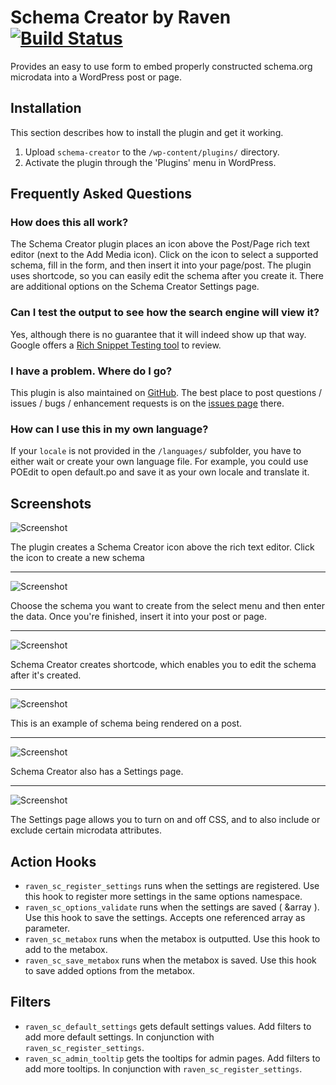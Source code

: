 Schema Creator by Raven [![Build Status](https://travis-ci.org/raventools/schema-creator.svg?branch=master)](https://travis-ci.org/raventools/schema-creator)
========================

Provides an easy to use form to embed properly constructed schema.org microdata into a WordPress post or page.

Installation
--------------
This section describes how to install the plugin and get it working.

1. Upload `schema-creator` to the `/wp-content/plugins/` directory.
2. Activate the plugin through the 'Plugins' menu in WordPress.

Frequently Asked Questions
--------------------------
### How does this all work?
The Schema Creator plugin places an icon above the Post/Page rich text editor (next to the Add Media icon). Click on the icon to select a supported schema, fill in the form, and then insert it into your page/post. The plugin uses shortcode, so you can easily edit the schema after you create it. There are additional options on the Schema Creator Settings page.

### Can I test the output to see how the search engine will view it?
Yes, although there is no guarantee that it will indeed show up that way. Google offers a [Rich Snippet Testing tool](http://www.google.com/webmasters/tools/richsnippets "Google Rich Snippet Test") to review.

### I have a problem. Where do I go?
This plugin is also maintained on [GitHub](https://github.com/raventools/schema-creator/ "Schema Creator on GitHub"). The best place to post questions / issues / bugs / enhancement requests is on the [issues page](https://github.com/raventools/schema-creator/issues "Issues page for Schema Creator on GitHub") there.

### How can I use this in my own language?
If your `locale` is not provided in the `/languages/` subfolder, you have to either wait or create your own language file. For example, you could use POEdit to open default.po and save it as your own locale and translate it.

Screenshots
--------------------------

![Screenshot](https://raw.github.com/raventools/schema-creator/master/screenshot-1.png)

The plugin creates a Schema Creator icon above the rich text editor. Click the icon to create a new schema

---

![Screenshot](https://raw.github.com/raventools/schema-creator/master/screenshot-2.png)

Choose the schema you want to create from the select menu and then enter the data. Once you're finished, insert it into your post or page.

---

![Screenshot](https://raw.github.com/raventools/schema-creator/master/screenshot-3.png)

Schema Creator creates shortcode, which enables you to edit the schema after it's created.

---

![Screenshot](https://raw.github.com/raventools/schema-creator/master/screenshot-4.png)

This is an example of schema being rendered on a post.

---

![Screenshot](https://raw.github.com/raventools/schema-creator/master/screenshot-5.png)

Schema Creator also has a Settings page.

---

![Screenshot](https://raw.github.com/raventools/schema-creator/master/screenshot-6.png)

The Settings page allows you to turn on and off CSS, and to also include or exclude certain microdata attributes.


Action Hooks
--------------
- `raven_sc_register_settings` runs when the settings are registered. Use this hook to register more settings in the same options namespace.
- `raven_sc_options_validate` runs when the settings are saved ( &array ). Use this hook to save the settings. Accepts one referenced array as parameter.
- `raven_sc_metabox` runs when the metabox is outputted. Use this hook to add to the metabox.
- `raven_sc_save_metabox` runs when the metabox is saved. Use this hook to save added options from the metabox.

Filters
--------------
- `raven_sc_default_settings` gets default settings values. Add filters to add more default settings. In conjunction with `raven_sc_register_settings`.
- `raven_sc_admin_tooltip` gets the tooltips for admin pages. Add filters to add more tooltips. In conjunction with `raven_sc_register_settings`.
